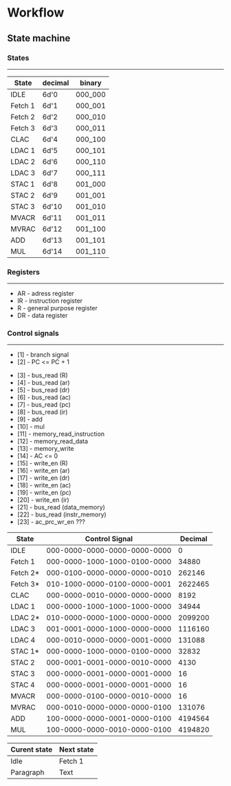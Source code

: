 
# Workflow

## State machine
<!-- 
* The state machine will be in the idle state till the **start logic is high**
* On start logic <= 1 (high) state machine will go to the next state ***fetch 1*** 
* The state machine will come to idle state when the conditions are met
*  -->

### States 
---

|State      | decimal   | binary    |   
|-----------|-----------|-----------|
|IDLE       |6d'0       |000_000    |
|Fetch 1    |6d'1       |000_001    |
|Fetch 2    |6d'2       |000_010    |
|Fetch 3    |6d'3       |000_011    |
|CLAC       |6d'4       |000_100    |
|LDAC  1    |6d'5       |000_101    |
|LDAC  2    |6d'6       |000_110    |
|LDAC  3    |6d'7       |000_111    |
|STAC  1    |6d'8       |001_000    |
|STAC  2    |6d'9       |001_001    |
|STAC  3    |6d'10      |001_010    |
|MVACR      |6d'11      |001_011    |
|MVRAC      |6d'12      |001_100    |
|ADD        |6d'13      |001_101    |
|MUL        |6d'14      |001_110    |

### Registers
---
* AR - adress register
* IR - instruction register
* R  - general purpose register
* DR - data register 


### Control signals
---
* [1]  - branch signal 
* [2]  - PC <= PC + 1
<!-- !for bus read -->
* [3]  - bus_read (R)
* [4]  - bus_read (ar)  <!--??hardwired -->
* [5]  - bus_read (dr)
* [6]  - bus_read (ac)
* [7]  - bus_read (pc)
* [8]  - bus_read (ir)  <!-- ??hardwired -->
* [9] -  add
* [10] - mul
* [11] - memory_read_instruction    <!-- connect to bus -->
* [12] - memory_read_data           <!-- connect to bus -->
* [13] - memory_write
* [14] - AC <= 0
  <!-- !for bus write -->
* [15] - write_en (R)
* [16] - write_en (ar)
* [17] - write_en (dr)
* [18] - write_en (ac)
* [19] - write_en (pc)
* [20] - write_en (ir)
* [21] - bus_read (data_memory)
* [22] - bus_read (instr_memory)
* [23] - ac_prc_wr_en ???

|State      |Control Signal              |Decimal |
|---        |---                         |---     |
|IDLE       |000-0000-0000-0000-0000-0000|0       |     
|Fetch 1    |000-0000-1000-1000-0100-0000|34880   |     
|Fetch 2*   |000-0100-0000-0000-0000-0010|262146  |     
|Fetch 3*   |010-1000-0000-0100-0000-0001|2622465 |     
|CLAC       |000-0000-0010-0000-0000-0000|8192    |     
|LDAC  1    |000-0000-1000-1000-1000-0000|34944   |     
|LDAC  2*   |010-0000-0000-1000-0000-0000|2099200 |
|LDAC  3    |001-0001-0000-1000-0000-0000|1116160 |
|LDAC  4    |000-0010-0000-0000-0001-0000|131088  |     
|STAC  1*   |000-0000-1000-0000-0100-0000|32832   |     
|STAC  2    |000-0001-0001-0000-0010-0000|4130    |     
|STAC  3    |000-0000-0001-0000-0001-0000|16      |     
|STAC  4    |000-0000-0001-0000-0001-0000|16      |     
|MVACR      |000-0000-0100-0000-0010-0000|16      |     
|MVRAC      |000-0010-0000-0000-0000-0100|131076  |     
|ADD        |100-0000-0000-0001-0000-0100|4194564 |     
|MUL        |100-0000-0000-0010-0000-0100|4194820 |     


|Curent state        | Next state  | 
| -----------        | ----------- |
| Idle               | Fetch 1     |
| Paragraph          | Text        | -->